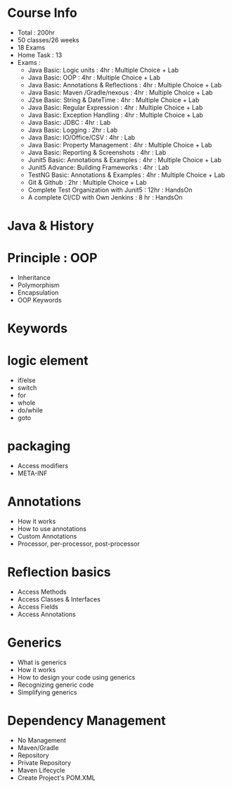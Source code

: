 # Course Info
- Total : 200hr
- 50 classes/26 weeks
- 18 Exams
- Home Task : 13
- Exams :
    - Java Basic: Logic units : 4hr : Multiple Choice + Lab
    - Java Basic: OOP : 4hr : Multiple Choice + Lab
    - Java Basic: Annotations & Reflections : 4hr : Multiple Choice + Lab
    - Java Basic: Maven /Gradle/nexous : 4hr : Multiple Choice + Lab
    - J2se Basic: String & DateTime : 4hr : Multiple Choice + Lab
    - Java Basic: Regular Expression : 4hr : Multiple Choice + Lab
    - Java Basic: Exception Handling : 4hr : Multiple Choice + Lab
    - Java Basic: JDBC : 4hr :  Lab
    - Java Basic: Logging : 2hr : Lab
    - Java Basic: IO/Office/CSV : 4hr :  Lab      
    - Java Basic: Property Management : 4hr : Multiple Choice + Lab
    - Java Basic: Reporting & Screenshots : 4hr : Lab 
    - Junit5 Basic: Annotations & Examples : 4hr : Multiple Choice + Lab
    - Junit5 Advance: Building Frameworks : 4hr : Lab
    - TestNG Basic: Annotations & Examples : 4hr : Multiple Choice + Lab      
    - Git & Github : 2hr : Multiple Choice + Lab
    - Complete Test Organization with Junit5 : 12hr : HandsOn
    - A complete CI/CD with Own Jenkins : 8 hr : HandsOn
  
# Java & History

# Principle : OOP
- Inheritance
- Polymorphism
- Encapsulation 
- OOP Keywords 

# Keywords

# logic element
- if/else
- switch
- for
- whole
- do/while
- goto

# packaging
- Access modifiers
- META-INF 

# Annotations
- How it works
- How to use annotations
- Custom Annotations 
- Processor, per-processor, post-processor

# Reflection basics
- Access Methods
- Access Classes & Interfaces
- Access Fields
- Access Annotations 

# Generics
- What is generics
- How it works
- How to design your code using generics 
- Recognizing generic code
- Simplifying generics  

# Dependency Management 
- No Management 
- Maven/Gradle 
- Repository 
- Private Repository 
- Maven Lifecycle 
- Create Project's POM.XML